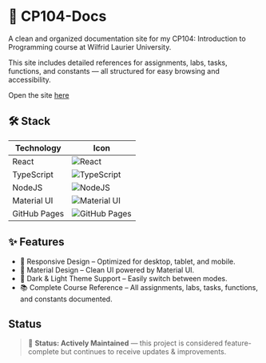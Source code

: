 # 📘 CP104-Docs

A clean and organized documentation site for my CP104: Introduction to Programming course at Wilfrid Laurier University.

This site includes detailed references for assignments, labs, tasks, functions, and constants — all structured for easy browsing and accessibility.

Open the site [here](https://mohammadelhsn.github.io/CP104)

## 🛠️ Stack

| Technology  | Icon                                                              |
| ----------- | ----------------------------------------------------------------- |
| React       | ![React](https://go-skill-icons.vercel.app/api/icons?i=react)     |
| TypeScript  | ![TypeScript](https://go-skill-icons.vercel.app/api/icons?i=ts)   |
| NodeJS      | ![NodeJS](https://go-skill-icons.vercel.app/api/icons?i=nodejs)   |
| Material UI | ![Material UI](https://go-skill-icons.vercel.app/api/icons?i=mui) |
| GitHub Pages | ![GitHub Pages](https://go-skill-icons.vercel.app/api/icons?i=githubpages) |

## ✨ Features

- 📱 Responsive Design – Optimized for desktop, tablet, and mobile.
- 🎨 Material Design – Clean UI powered by Material UI.
- 🌙 Dark & Light Theme Support – Easily switch between modes.
- 📚 Complete Course Reference – All assignments, labs, tasks, functions, and constants documented.

## Status

> 🔧 **Status: Actively Maintained** — this project is considered feature-complete but continues to receive updates & improvements.
